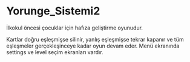 # Yorunge_Sistemi2

İlkokul öncesi çocuklar için hafıza geliştirme oyunudur.

Kartlar doğru eşleşmişse silinir, yanlış eşleşmişse tekrar kapanır ve tüm eşleşmeler gerçekleşinceye kadar oyun devam eder.
Menü ekranında settings ve level seçim ekranları vardır.

